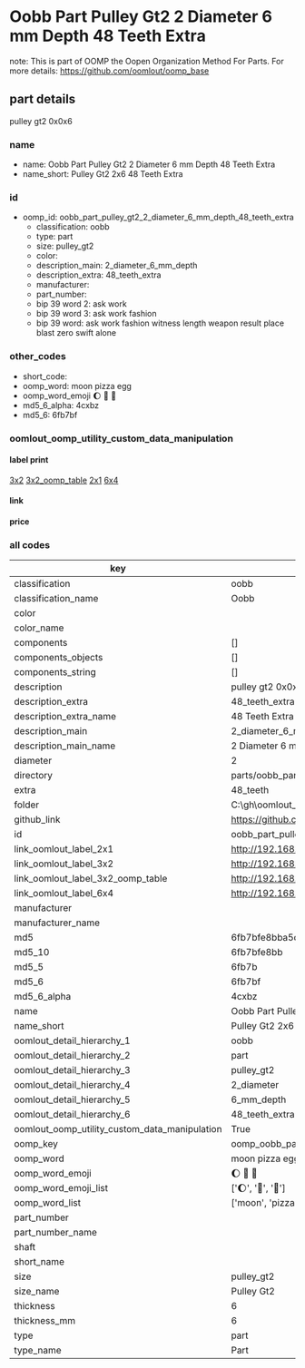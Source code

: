 # Oobb Part Pulley Gt2 2 Diameter 6 mm Depth 48 Teeth Extra  

note: This is part of OOMP the Oopen Organization Method For Parts. For more details: https://github.com/oomlout/oomp_base

##  part details
  



pulley gt2 0x0x6



### name
* name: Oobb Part Pulley Gt2 2 Diameter 6 mm Depth 48 Teeth Extra
* name_short: Pulley Gt2 2x6 48 Teeth Extra
### id
* oomp_id: oobb_part_pulley_gt2_2_diameter_6_mm_depth_48_teeth_extra
  * classification: oobb
  * type: part
  * size: pulley_gt2
  * color: 
  * description_main: 2_diameter_6_mm_depth
  * description_extra: 48_teeth_extra
  * manufacturer: 
  * part_number: 
  * bip 39 word 2: ask work
  * bip 39 word 3: ask work fashion
  * bip 39 word: ask work fashion witness length weapon result place blast zero swift alone

### other_codes
* short_code: 
* oomp_word: moon pizza egg
* oomp_word_emoji :moon: :pizza: :egg:
* md5_6_alpha: 4cxbz
* md5_6: 6fb7bf






### oomlout_oomp_utility_custom_data_manipulation
#### label print
[3x2](http://192.168.1.245:1112/?label=oomp%204cxbz)
[3x2_oomp_table](http://192.168.1.108:1112/?label=oomp%204cxbz)
[2x1](http://192.168.1.242:1112/?label=oomp%204cxbz)
[6x4](http://192.168.1.55:1112/?label=oomp%204cxbz)    

#### link

                              

#### price







### all codes 
| key | value |  
| --- | --- |  
| classification | oobb |  
| classification_name | Oobb |  
| color |  |  
| color_name |  |  
| components | [] |  
| components_objects | [] |  
| components_string | [] |  
| description | pulley gt2 0x0x6 |  
| description_extra | 48_teeth_extra |  
| description_extra_name | 48 Teeth Extra |  
| description_main | 2_diameter_6_mm_depth |  
| description_main_name | 2 Diameter 6 mm Depth |  
| diameter | 2 |  
| directory | parts/oobb_part_pulley_gt2_2_diameter_6_mm_depth_48_teeth_extra |  
| extra | 48_teeth |  
| folder | C:\gh\oomlout_oobb_version_4_generated_parts\things\oobb_part_pulley_gt2_2_diameter_6_mm_depth_48_teeth_extra |  
| github_link | https://github.com/oomlout/oomlout_oomp_part_src/tree/main/parts/oobb_part_pulley_gt2_2_diameter_6_mm_depth_48_teeth_extra |  
| id | oobb_part_pulley_gt2_2_diameter_6_mm_depth_48_teeth_extra |  
| link_oomlout_label_2x1 | http://192.168.1.242:1112/?label=oomp%204cxbz |  
| link_oomlout_label_3x2 | http://192.168.1.245:1112/?label=oomp%204cxbz |  
| link_oomlout_label_3x2_oomp_table | http://192.168.1.108:1112/?label=oomp%204cxbz |  
| link_oomlout_label_6x4 | http://192.168.1.55:1112/?label=oomp%204cxbz |  
| manufacturer |  |  
| manufacturer_name |  |  
| md5 | 6fb7bfe8bba5d6fbe1400fcaa6bf606a |  
| md5_10 | 6fb7bfe8bb |  
| md5_5 | 6fb7b |  
| md5_6 | 6fb7bf |  
| md5_6_alpha | 4cxbz |  
| name | Oobb Part Pulley Gt2 2 Diameter 6 mm Depth 48 Teeth Extra |  
| name_short | Pulley Gt2 2x6 48 Teeth Extra |  
| oomlout_detail_hierarchy_1 | oobb |  
| oomlout_detail_hierarchy_2 | part |  
| oomlout_detail_hierarchy_3 | pulley_gt2 |  
| oomlout_detail_hierarchy_4 | 2_diameter |  
| oomlout_detail_hierarchy_5 | 6_mm_depth |  
| oomlout_detail_hierarchy_6 | 48_teeth_extra |  
| oomlout_oomp_utility_custom_data_manipulation | True |  
| oomp_key | oomp_oobb_part_pulley_gt2_2_diameter_6_mm_depth_48_teeth_extra |  
| oomp_word | moon pizza egg |  
| oomp_word_emoji | :moon: :pizza: :egg: |  
| oomp_word_emoji_list | [':moon:', ':pizza:', ':egg:'] |  
| oomp_word_list | ['moon', 'pizza', 'egg'] |  
| part_number |  |  
| part_number_name |  |  
| shaft |  |  
| short_name |  |  
| size | pulley_gt2 |  
| size_name | Pulley Gt2 |  
| thickness | 6 |  
| thickness_mm | 6 |  
| type | part |  
| type_name | Part |  
